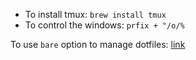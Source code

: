 - To install tmux: `brew install tmux`
- To control the windows: `prfix + "/o/%`

To use `bare` option to manage dotfiles: [link](https://harfangk.github.io/2016/09/18/manage-dotfiles-with-a-git-bare-repository.html)
